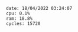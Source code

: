

                date: 18/04/2022 03:24:07
                cpu: 0.1%
                ram: 18.8%
                cycles: 15720

                         
